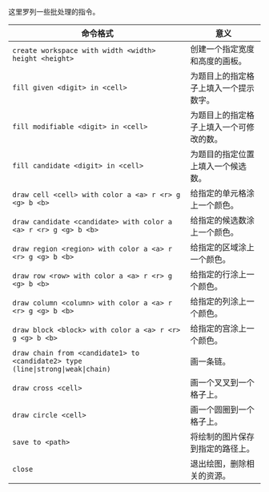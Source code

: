 这里罗列一些批处理的指令。



| 命令格式                                                     | 意义                                     |
| ------------------------------------------------------------ | ---------------------------------------- |
| `create workspace with width <width> height <height>`        | 创建一个指定宽度和高度的画板。           |
| `fill given <digit> in <cell>`                               | 为题目上的指定格子上填入一个提示数字。   |
| `fill modifiable <digit> in <cell>`                          | 为题目上的指定格子上填入一个可修改的数。 |
| `fill candidate <digit> in <cell>`                           | 为题目的指定位置上填入一个候选数。       |
| `draw cell <cell> with color a <a> r <r> g <g> b <b>`        | 给指定的单元格涂上一个颜色。             |
| `draw candidate <candidate> with color a <a> r <r> g <g> b <b>` | 给指定的候选数涂上一个颜色。             |
| `draw region <region> with color a <a> r <r> g <g> b <b>`    | 给指定的区域涂上一个颜色。               |
| `draw row <row> with color a <a> r <r> g <g> b <b>`          | 给指定的行涂上一个颜色。                 |
| `draw column <column> with color a <a> r <r> g <g> b <b>`    | 给指定的列涂上一个颜色。                 |
| `draw block <block> with color a <a> r <r> g <g> b <b>`      | 给指定的宫涂上一个颜色。                 |
| `draw chain from <candidate1> to <candidate2> type (line\|strong\|weak\|chain)` | 画一条链。                               |
| `draw cross <cell>`                                          | 画一个叉叉到一个格子上。                 |
| `draw circle <cell>`                                         | 画一个圆圈到一个格子上。                 |
| `save to <path>`                                             | 将绘制的图片保存到指定的路径上。         |
| `close`                                                      | 退出绘图，删除相关的资源。               |

